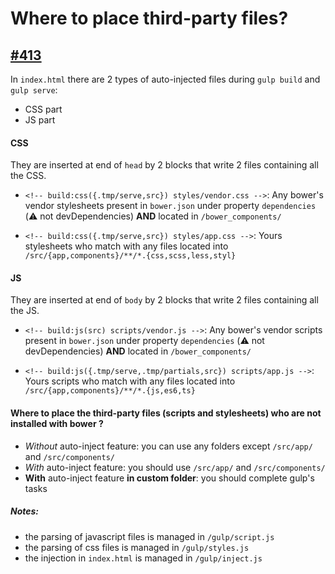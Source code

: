# Where to place third-party files?

## [#413](https://github.com/Swiip/generator-gulp-angular/issues/413)

In `index.html` there are 2 types of auto-injected files during `gulp build` and `gulp serve`:
* CSS part
* JS part

#### CSS
They are inserted at end of `head` by 2 blocks that write 2 files containing all the CSS.
* `<!-- build:css({.tmp/serve,src}) styles/vendor.css -->`: Any bower's vendor stylesheets present in `bower.json` under property `dependencies` (:warning: not devDependencies) **AND** located in `/bower_components/`

* `<!-- build:css({.tmp/serve,src}) styles/app.css -->`: Yours stylesheets who match with any files located into `/src/{app,components}/**/*.{css,scss,less,styl}`


#### JS
They are inserted at end of `body` by 2 blocks that write 2 files containing all the JS.
* `<!-- build:js(src) scripts/vendor.js -->`: Any bower's vendor scripts present in `bower.json` under property `dependencies` (:warning: not devDependencies) **AND** located in `/bower_components/`

* `<!-- build:js({.tmp/serve,.tmp/partials,src}) scripts/app.js -->`: Yours scripts who match with any files located into `/src/{app,components}/**/*.{js,es6,ts}`


#### Where to place the third-party files (scripts and stylesheets) who are not installed with bower ?
* *Without* auto-inject feature: you can use any folders except `/src/app/` and `/src/components/`
* *With* auto-inject feature: you should use `/src/app/` and `/src/components/`
* **With** auto-inject feature **in custom folder**: you should complete gulp's tasks

##### Notes:
* the parsing of javascript files is managed in `/gulp/script.js`
* the parsing of css files is managed in `/gulp/styles.js`
* the injection in `index.html` is managed in `/gulp/inject.js`
